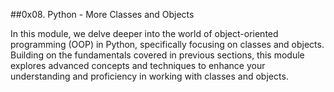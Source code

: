 ##0x08. Python - More Classes and Objects

In this module, we delve deeper into the world of
object-oriented programming (OOP) in Python, specifically
focusing on classes and objects. Building on the fundamentals
covered in previous sections, this module explores advanced concepts
and techniques to enhance your understanding and proficiency
in working with classes and objects.
